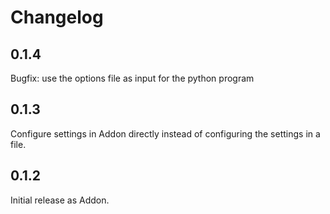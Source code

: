 # Changelog

## 0.1.4

Bugfix: use the options file as input for the python program

## 0.1.3

Configure settings in Addon directly instead of configuring the settings in a file.

## 0.1.2

Initial release as Addon.
